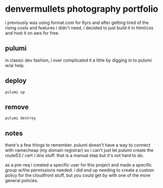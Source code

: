 # denvermullets photography portfolio

i previously was using format.com for 6yrs and after getting tired of the rising costs and features i didn't need, i decided to just build it in html/css and host it on aws for free.

## pulumi

in classic dev fashion, i over complicated it a little by digging in to pulumi w/ai help.

## deploy

`pulumi up`

## remove

`pulumi destroy`

## notes

there's a few things to remember. pulumi doesn't have a way to connect with namecheap (my domain registrar) so i can't just let pulumi create the route53 / cert / dns stuff. that is a manual step but it's not hard to do.

as a pre-req i created a specific user for this project and made a specific group w/the permissions needed. i did end up needing to create a custom policy for the cloudfront stuff, but you could get by with one of the more general policies.
